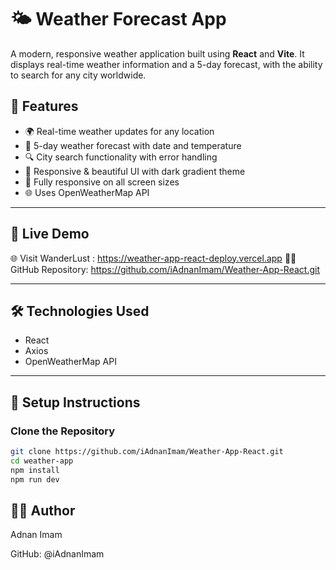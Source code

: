# 🌤️ Weather Forecast App

A modern, responsive weather application built using **React** and **Vite**. It displays real-time weather information and a 5-day forecast, with the ability to search for any city worldwide.

## 🚀 Features

- 🌍 Real-time weather updates for any location
- 📅 5-day weather forecast with date and temperature
- 🔍 City search functionality with error handling
- 🎨 Responsive & beautiful UI with dark gradient theme
- 📱 Fully responsive on all screen sizes
- 🌐 Uses OpenWeatherMap API

---

## 🚀 Live Demo

🌐 Visit WanderLust : https://weather-app-react-deploy.vercel.app
🧑‍💻 GitHub Repository: https://github.com/iAdnanImam/Weather-App-React.git

---

## 🛠️ Technologies Used

- React
- Axios
- OpenWeatherMap API

---

## 🔧 Setup Instructions

### Clone the Repository

```bash
git clone https://github.com/iAdnanImam/Weather-App-React.git
cd weather-app
npm install
npm run dev
```
## 🧑‍💻 Author

Adnan Imam

GitHub: @iAdnanImam
